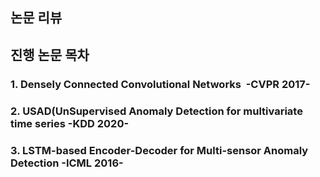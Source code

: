 ## 논문 리뷰

## 진행 논문 목차
### 1. Densely Connected Convolutional Networks ​ -CVPR 2017-
### 2. USAD(UnSupervised Anomaly Detection for multivariate time series  -KDD 2020-
### 3. LSTM-based Encoder-Decoder for Multi-sensor Anomaly Detection  -ICML 2016-
